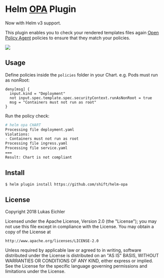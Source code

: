 # Helm  [OPA](https://www.openpolicyagent.org/) Plugin

Now with Helm v3 support.

This plugin enables you to check your rendered templates files again [Open Policy Agent](https://www.openpolicyagent.org/) policies to ensure that they match your policies.

<a href="https://asciinema.org/a/180130" target="_blank"><img src="https://asciinema.org/a/180130.png" /></a>

## Usage

Define policies inside the `policies` folder in your Chart. e.g. Pods must run as nonRoot:
```
deny[msg] {
  input.kind = "Deployment"
  not input.spec.template.spec.securityContext.runAsNonRoot = true
  msg = "Containers must not run as root"
}
```

Run the policy check:
```sh
# helm opa CHART
Processing file deployment.yaml
Violations:
- Containers must not run as root
Processing file ingress.yaml
Processing file service.yaml
===
Result: Chart is not compliant
```

## Install

```sh
$ helm plugin install https://github.com/shift/helm-opa
```

## License

Copyright 2018 Lukas Eichler

Licensed under the Apache License, Version 2.0 (the "License");
you may not use this file except in compliance with the License.
You may obtain a copy of the License at

    http://www.apache.org/licenses/LICENSE-2.0

Unless required by applicable law or agreed to in writing, software
distributed under the License is distributed on an "AS IS" BASIS,
WITHOUT WARRANTIES OR CONDITIONS OF ANY KIND, either express or implied.
See the License for the specific language governing permissions and
limitations under the License.
